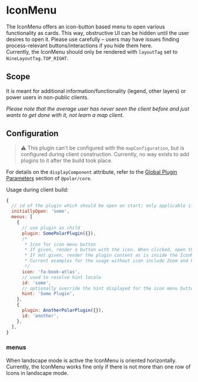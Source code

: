# IconMenu

The IconMenu offers an icon-button based menu to open various functionality as cards. This way, obstructive UI can be hidden until the user desires to open it. Please use carefully – users may have issues finding process-relevant buttons/interactions if you hide them here.  
Currently, the IconMenu should only be rendered with `layoutTag` set to `NineLayoutTag.TOP_RIGHT`.

## Scope

It is meant for additional information/functionality (legend, other layers) or power users in non-public clients.

_Please note that the average user has never seen the client before and just wants to get done with it, not learn a map client._

## Configuration

> ⚠️ This plugin can't be configured with the `mapConfiguration`, but is configured during client construction. Currently, no way exists to add plugins to it after the build took place.

For details on the `displayComponent` attribute, refer to the [Global Plugin Parameters](../../core/README.md#global-plugin-parameters) section of `@polar/core`.

Usage during client build:

```js
{
  // id of the plugin which should be open on start; only applicable if the device doesn't have a small display
  initiallyOpen: 'some',
  menus: [
    {
      // use plugin as child
      plugin: SomePolarPlugin({}),
      /*
       * Icon for icon menu button
       * If given, render a button with the icon. When clicked, open the content of the configured plugin.
       * If not given, render the plugin content as is inside the IconMenu.
       * Current examples for the usage without icon include Zoom and Fullscreen,
       */
      icon: 'fa-book-atlas',
      // used to resolve hint locale
      id: 'some',
      // optionally override the hint displayed for the icon menu button
      hint: 'Some Plugin',
    },
    {
      plugin: AnotherPolarPlugin({}),
      id: 'another',
    },
  ],
}
```

### menus

When landscape mode is active the IconMenu is oriented horizontally. Currently, the IconMenu works fine only if there is not more than one row of Icons in landscape mode.
